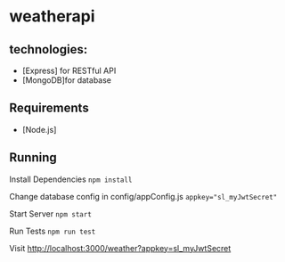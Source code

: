 # weatherapi

## technologies:
- [Express] for RESTful API
- [MongoDB]for database

## Requirements

- [Node.js]

## Running

Install Dependencies
```npm install```

Change database config in config/appConfig.js
```appkey="sl_myJwtSecret"```

Start Server
```npm start```

Run Tests
```npm run test```

Visit [http://localhost:3000/weather?appkey=sl_myJwtSecret](http://localhost:3000/weather)
